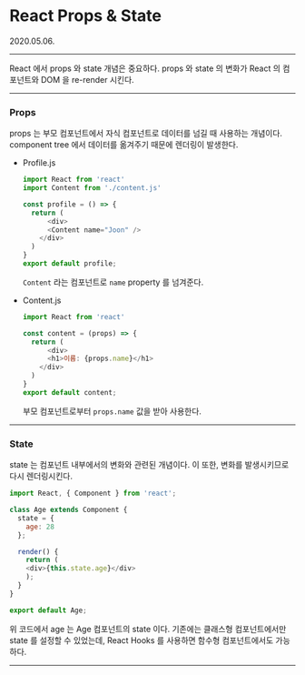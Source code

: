 # React Props & State

2020.05.06.

---

React 에서 props 와 state 개념은 중요하다.
props 와 state 의 변화가 React 의 컴포넌트와 DOM 을 re-render 시킨다.



---

### Props

props 는 부모 컴포넌트에서 자식 컴포넌트로 데이터를 넘길 때 사용하는 개념이다.
component tree 에서 데이터를 옮겨주기 때문에 렌더링이 발생한다.

- Profile.js

  ```javascript
  import React from 'react'
  import Content from './content.js'
  
  const profile = () => {
    return (
    	<div>
      	<Content name="Joon" />
      </div>
    )
  }
  export default profile;
  ```

  `Content` 라는 컴포넌트로 `name` property 를 넘겨준다. 

- Content.js

  ```javascript
  import React from 'react'
  
  const content = (props) => {
    return (
    	<div>
      	<h1>이름: {props.name}</h1>
      </div>
    )
  }
  export default content;
  ```

  부모 컴포넌트로부터 `props.name` 값을 받아 사용한다.



---

### State

state 는 컴포넌트 내부에서의 변화와 관련된 개념이다.
이 또한, 변화를 발생시키므로 다시 렌더링시킨다.

```javascript
import React, { Component } from 'react';

class Age extends Component {
  state = {
    age: 28
  };

  render() {
    return (
    <div>{this.state.age}</div>
    );
  }
}

export default Age;
```

위 코드에서 age 는 Age 컴포넌트의 state 이다.
기존에는 클래스형 컴포넌트에서만 state 를 설정할 수 있었는데, React Hooks 를 사용하면 함수형 컴포넌트에서도 가능하다.



---


